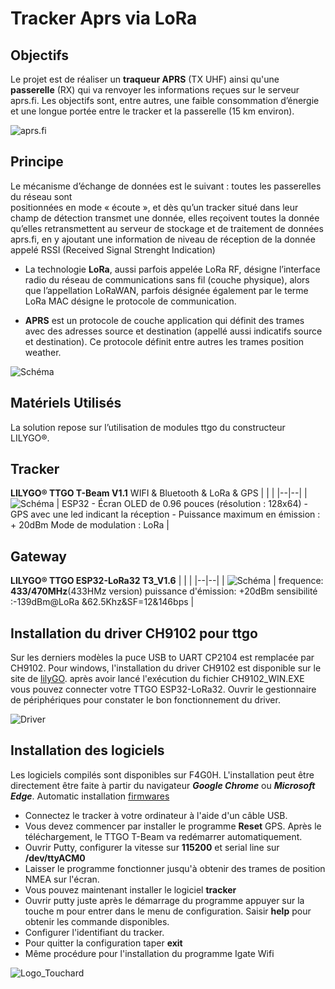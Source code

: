 ﻿# Tracker Aprs via LoRa

## Objectifs
Le projet est de réaliser un **traqueur APRS** (TX UHF) ainsi qu'une **passerelle** (RX) qui va renvoyer les informations reçues sur le serveur aprs.fi. 
Les objectifs  sont, entre autres, une faible consommation d’énergie et une longue portée  entre le tracker et la passerelle (15 km environ).

![aprs.fi](/Aprs_via_LoRA/images/Lora_Aprs.png)

## Principe

Le mécanisme d’échange de données est le suivant  : toutes les passerelles du réseau sont  
positionnées en mode « écoute », et dès  qu’un tracker situé dans leur champ de détection   transmet une donnée, elles reçoivent toutes la donnée qu’elles retransmettent au serveur  de stockage et de traitement de données  aprs.fi, en y  ajoutant une information de niveau de réception de la donnée appelé  RSSI  (Received  Signal  Strenght  Indication)

 - La technologie  **LoRa**, aussi parfois appelée  LoRa RF,  désigne l’interface radio  du réseau de  communications sans fil (couche  physique), alors que l’appellation  LoRaWAN, parfois désignée  également par le terme  LoRa MAC  désigne le protocole de communication.
 

 - **APRS** est un protocole de couche application qui définit des trames avec des adresses source et destination (appellé aussi indicatifs source et destination). Ce protocole définit entre autres les trames position weather.

![Schéma](/Aprs_via_LoRA/images/Aprs_via_LoRA.png)

## Matériels Utilisés

La solution repose sur l’utilisation de modules ttgo du constructeur  LILYGO®.

## Tracker 
**LILYGO® TTGO T-Beam V1.1**
WIFI & Bluetooth & LoRa & GPS
|  |  |
|--|--|
| ![Schéma](/Aprs_via_LoRA/images/LILYGO_TTGO_T_Beam.png)  |  ESP32 - Écran OLED de 0.96 pouces (résolution : 128x64)  - GPS avec une led indicant la réception - Puissance maximum en émission : + 20dBm Mode de modulation :  LoRa  |

## Gateway 
**LILYGO® TTGO ESP32-LoRa32 T3_V1.6** 
|  |  |
|--|--|
| ![Schéma](/Aprs_via_LoRA/images/LILYGO_TTGO_ESP32-LoRa32.png)  | frequence: **433/470MHz**(433HMz version) puissance d'émission: +20dBm sensibilité :-139dBm@LoRa &62.5Khz&SF=12&146bps |

## Installation du driver CH9102 pour ttgo

Sur les derniers modèles la puce USB to UART CP2104 est remplacée par CH9102. Pour windows, l'installation du driver CH9102  est disponible sur le site de [lilyGO](https://github.com/Xinyuan-LilyGO/CH9102_Driver). 
après avoir lancé l'exécution du fichier  CH9102_WIN.EXE  vous pouvez connecter votre TTGO ESP32-LoRa32. 
Ouvrir le gestionnaire de périphériques pour constater le bon fonctionnement du driver.

![Driver](/Aprs_via_LoRA/images/Driver_for_windows.png)


## Installation des logiciels

Les logiciels compilés sont disponibles sur F4G0H. L'installation peut être directement être faite à partir du navigateur ***Google Chrome*** ou ***Microsoft Edge***.
Automatic installation [firmwares](https://f4goh.github.io/lora-aprs-esp32/index.html)

 - Connectez le tracker à votre ordinateur à l'aide d'un câble USB.
 - Vous devez commencer par installer  le programme **Reset** GPS. Après le téléchargement, le  TTGO T-Beam va redémarrer automatiquement.
 - Ouvrir  Putty, configurer la vitesse sur **115200** et serial line   sur **/dev/ttyACM0**
 - Laisser le programme fonctionner jusqu'à obtenir des trames de position NMEA sur  l'écran.
 - Vous pouvez maintenant installer le logiciel **tracker**
 - Ouvrir putty juste après le démarrage du programme appuyer sur la touche m pour entrer dans le menu de configuration. Saisir **help** pour obtenir les commande disponibles.
 - Configurer l'identifiant du tracker.
 - Pour quitter la configuration taper **exit** 
 - Même procédure pour l'installation du programme Igate Wifi

![Logo_Touchard](/Aprs_via_LoRA/images/logo_touchard.png)

